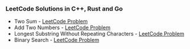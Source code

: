 ### LeetCode Solutions in C++, Rust and Go

* Two Sum - [LeetCode Problem](https://leetcode.com/problems/two-sum)
* Add Two Numbers - [LeetCode Problem](https://leetcode.com/problems/add-two-numbers)
* Longest Substring Without Repeating Characters - [LeetCode Problem](https://leetcode.com/problems/longest-substring-without-repeating-characters)
* Binary Search - [LeetCode Problem](https://leetcode.com/problems/binary-search)

